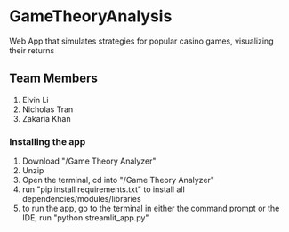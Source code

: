 # GameTheoryAnalysis
Web App that simulates strategies for popular casino games, visualizing their returns
## Team Members
1. Elvin Li
2. Nicholas Tran
3. Zakaria Khan

### Installing the app
1. Download "/Game Theory Analyzer"
2. Unzip
3. Open the terminal, cd into "/Game Theory Analyzer"
4. run "pip install requirements.txt" to install all dependencies/modules/libraries
5. to run the app, go to the terminal in either the command prompt or the IDE, run "python streamlit_app.py"
